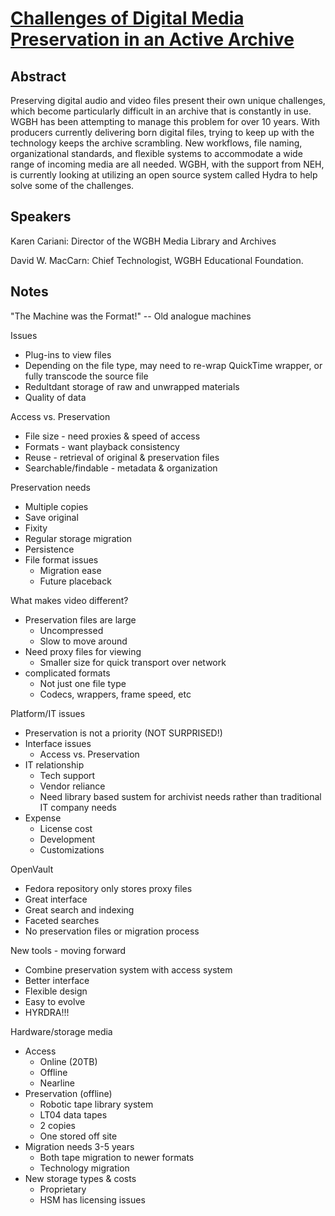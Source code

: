# [Challenges of Digital Media Preservation in an Active Archive](http://duraspace.org/pasig-webinar-challenges-digital-media-preservation-active-archive-may-15)

## Abstract

Preserving digital audio and video files present their own unique challenges, which become particularly difficult in an archive that is constantly in use. WGBH has been attempting to manage this problem for over 10 years. With producers currently delivering born digital files, trying to keep up with the technology keeps the archive scrambling. New workflows, file naming, organizational standards, and flexible systems to accommodate a wide range of incoming media are all needed. WGBH, with the support from NEH, is currently looking at utilizing an open source system called Hydra to help solve some of the challenges.

## Speakers

Karen Cariani: Director of the WGBH Media Library and Archives

David W. MacCarn: Chief Technologist, WGBH Educational Foundation.

## Notes

"The Machine was the Format!" -- Old analogue machines

Issues

* Plug-ins to view files
* Depending on the file type, may need to re-wrap QuickTime wrapper, or fully transcode the source file
* Redultdant storage of raw and unwrapped materials
* Quality of data

Access vs. Preservation

* File size - need proxies & speed of access
* Formats - want playback consistency
* Reuse - retrieval of original & preservation files
* Searchable/findable - metadata & organization

Preservation needs

* Multiple copies
* Save original
* Fixity
* Regular storage migration
* Persistence
* File format issues
  * Migration ease
  * Future placeback

What makes video different?

* Preservation files are large
  * Uncompressed
  * Slow to move around
* Need proxy files for viewing
  * Smaller size for quick transport over network
* complicated formats
  * Not just one file type
  * Codecs, wrappers, frame speed, etc

Platform/IT issues

* Preservation is not a priority (NOT SURPRISED!)
* Interface issues
  * Access vs. Preservation
* IT relationship
  * Tech support
  * Vendor reliance
  * Need library based sustem for archivist needs rather than traditional IT company needs
* Expense
  * License cost
  * Development
  * Customizations

OpenVault

* Fedora repository only stores proxy files
* Great interface
* Great search and indexing
* Faceted searches
* No preservation files or migration process

New tools - moving forward

* Combine preservation system with access system
* Better interface
* Flexible design
* Easy to evolve
* HYRDRA!!!

Hardware/storage media

* Access
  * Online (20TB)
  * Offline
  * Nearline
* Preservation (offline)
  * Robotic tape library system
  * LT04 data tapes
  * 2 copies
  * One stored off site
* Migration needs 3-5 years
  * Both tape migration to newer formats
  * Technology migration
* New storage types & costs
  * Proprietary
  * HSM has licensing issues


